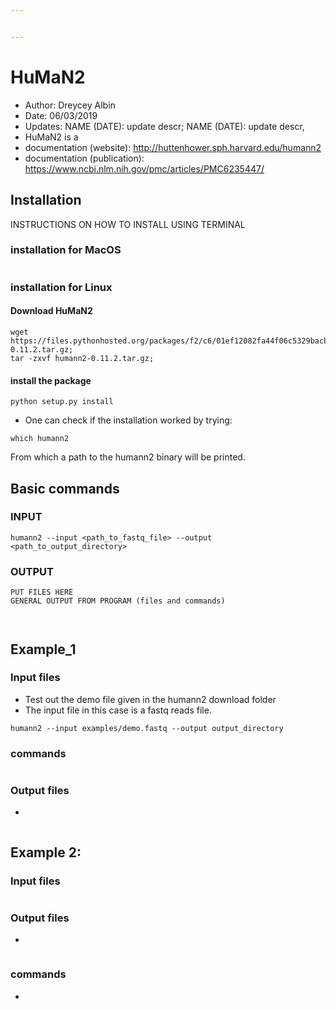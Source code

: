 ```yaml
---


---
```


<h1 id="human2">HuMaN2</h1>
<ul>
<li>Author: Dreycey Albin</li>
<li>Date: 06/03/2019</li>
<li>Updates: NAME (DATE): update descr; NAME (DATE): update descr,</li>
<li>HuMaN2 is a</li>
<li>documentation (website): <a href="http://huttenhower.sph.harvard.edu/humann2">http://huttenhower.sph.harvard.edu/humann2</a></li>
<li>documentation (publication): <a href="https://www.ncbi.nlm.nih.gov/pmc/articles/PMC6235447/">https://www.ncbi.nlm.nih.gov/pmc/articles/PMC6235447/</a></li>
</ul>
<h2 id="installation">Installation</h2>
<p>INSTRUCTIONS ON HOW TO INSTALL USING TERMINAL</p>
<h3 id="installation-for-macos">installation for MacOS</h3>
<pre><code></code></pre>
<h3 id="installation-for-linux">installation for Linux</h3>
<h4 id="download-human2">Download HuMaN2</h4>
<pre><code>wget https://files.pythonhosted.org/packages/f2/c6/01ef12082fa44f06c5329bacb49c6dbeb4a04c66a60b0f64e4a9f1fb824a/humann2-0.11.2.tar.gz;
tar -zxvf humann2-0.11.2.tar.gz;
</code></pre>
<h4 id="install-the-package">install the package</h4>
<pre><code>python setup.py install
</code></pre>
<ul>
<li>One can check if the installation worked by trying:</li>
</ul>
<pre><code>which humann2
</code></pre>
<p>From which a path to the humann2 binary will be printed.</p>
<h2 id="basic-commands">Basic commands</h2>
<h3 id="input">INPUT</h3>
<pre><code>humann2 --input &lt;path_to_fastq_file&gt; --output &lt;path_to_output_directory&gt;
</code></pre>
<h3 id="output">OUTPUT</h3>
<pre><code>PUT FILES HERE
GENERAL OUTPUT FROM PROGRAM (files and commands)

</code></pre>
<h2 id="example_1">Example_1</h2>
<h3 id="input-files">Input files</h3>
<ul>
<li>Test out the demo file given in the humann2 download folder</li>
<li>The input file in this case is a fastq reads file.</li>
</ul>
<pre><code>humann2 --input examples/demo.fastq --output output_directory
</code></pre>
<h3 id="commands">commands</h3>
<pre><code></code></pre>
<h3 id="output-files">Output files</h3>
<ul>
<li></li>
</ul>
<pre><code></code></pre>
<h2 id="example-2">Example 2:</h2>
<h3 id="input-files-1">Input files</h3>
<pre><code></code></pre>
<h3 id="output-files-1">Output files</h3>
<ul>
<li></li>
</ul>
<pre><code></code></pre>
<h3 id="commands-1">commands</h3>
<ul>
<li></li>
</ul>
<pre><code></code></pre>

